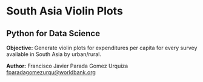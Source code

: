 # South Asia Violin Plots
## Python for Data Science
**Objective:** Generate violin plots for expenditures per capita for every survey available in South Asia by urban/rural.

**Author:** Francisco Javier Parada Gomez Urquiza <fparadagomezurqu@worldbank.org>